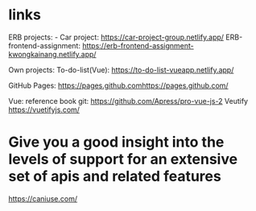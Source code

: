 # links

ERB projects: -
Car project: https://car-project-group.netlify.app/
ERB-frontend-assignment: https://erb-frontend-assignment-kwongkainang.netlify.app/

Own projects:
To-do-list(Vue): https://to-do-list-vueapp.netlify.app/

GitHub Pages: https://pages.github.comhttps://pages.github.com/

Vue:
reference book git: https://github.com/Apress/pro-vue-js-2
Veutify https://vuetifyjs.com/
# Give you a good insight into the levels of support for an extensive set of apis and related features
https://caniuse.com/   

